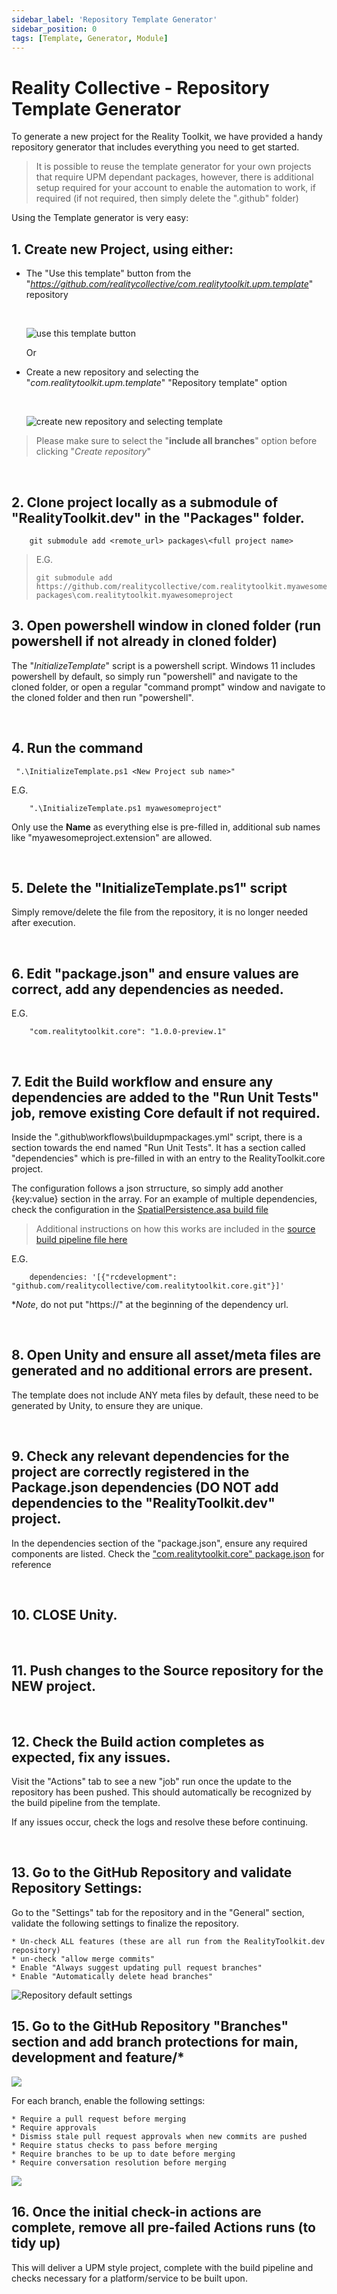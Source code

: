 ```yaml
---
sidebar_label: 'Repository Template Generator'
sidebar_position: 0
tags: [Template, Generator, Module]
---
```


# Reality Collective - Repository Template Generator

To generate a new project for the Reality Toolkit, we have provided a handy repository generator that includes everything you need to get started.

> It is possible to reuse the template generator for your own projects that require UPM dependant packages, however, there is additional setup required for your account to enable the automation to work, if required (if not required, then simply delete the ".github" folder)

Using the Template generator is very easy:


## 1. Create new Project, using either:

* The "Use this template" button from the "*https://github.com/realitycollective/com.realitytoolkit.upm.template*" repository 
    
    <br/>

    ![use this template button](/img/use-this-template-button.png)

    Or

* Create a new repository and selecting the "*com.realitytoolkit.upm.template*" "Repository template" option
    
    <br/>

    ![create new repository and selecting template](/img/create-repository.png)

> Please make sure to select the "**include all branches**" option before clicking "*Create repository*"

<br/>

## 2. Clone project locally as a submodule of "RealityToolkit.dev" in the "Packages" folder.

```
    git submodule add <remote_url> packages\<full project name>
```
> E.G. 
> 
> ```
> git submodule add https://github.com/realitycollective/com.realitytoolkit.myawesomeproject.git packages\com.realitytoolkit.myawesomeproject
>```

## 3. Open powershell window in cloned folder (run powershell if not already in cloned folder)

The "*InitializeTemplate*" script is a powershell script.  Windows 11 includes powershell by default, so simply run "powershell" and navigate to the cloned folder, or open a regular "command prompt" window and navigate to the cloned folder and then run "powershell".

<br/>

## 4. Run the command

```
 ".\InitializeTemplate.ps1 <New Project sub name>"
```

E.G.

```
    ".\InitializeTemplate.ps1 myawesomeproject"
```

Only use the **Name** as everything else is pre-filled in, additional sub names like "myawesomeproject.extension" are allowed.

<br/>

## 5. Delete the "**InitializeTemplate.ps1**" script

Simply remove/delete the file from the repository, it is no longer needed after execution.

<br/>

## 6. Edit "package.json" and ensure values are correct, add any dependencies as needed.

E.G.

```
    "com.realitytoolkit.core": "1.0.0-preview.1"
```

<br/>

## 7. Edit the Build workflow and ensure any dependencies are added to the "Run Unit Tests" job, remove existing Core default if not required.

Inside the "\.github\workflows\buildupmpackages.yml" script, there is a section towards the end named "Run Unit Tests".  It has a section called "dependencies" which is pre-filled in with an entry to the RealityToolkit.core project.

The configuration follows a json strructure, so simply add another {key:value} section in the array.  For an example of multiple dependencies, check the configuration in the [SpatialPersistence.asa build file](https://github.com/realitycollective/com.realitytoolkit.spatial-persistence.asa/blob/464fe2f2ecca423ca02ace1955a9a7004cf7b493/.github/workflows/buildupmpackages.yml#L54)

> Additional instructions on how this works are included in the [source build pipeline file here](https://github.com/realitycollective/reusableworkflows/blob/73475e0c6c40d1ab142fce0fb2d72a6520a4343e/.github/workflows/rununityunittests.yml#L121)

E.G.

```
    dependencies: '[{"rcdevelopment": "github.com/realitycollective/com.realitytoolkit.core.git"}]'
```

**Note*, do not put "https://" at the beginning of the dependency url.

<br/>

## 8. Open Unity and ensure all asset/meta files are generated and no additional errors are present.

The template does not include ANY meta files by default, these need to be generated by Unity, to ensure they are unique.

<br/>

## 9. Check any relevant dependencies for the project are correctly registered in the Package.json dependencies (DO NOT add dependencies to the "RealityToolkit.dev" project.

In the dependencies section of the "package.json", ensure any required components are listed.  Check the ["com.realitytoolkit.core" package.json](https://github.com/realitycollective/com.realitytoolkit.core/blob/rcdevelopment/package.json) for reference

<br/>

## 10. CLOSE Unity.

<br/>

## 11. Push changes to the Source repository for the NEW project.

<br/>

## 12. Check the Build action completes as expected, fix any issues.

Visit the "Actions" tab to see a new "job" run once the update to the repository has been pushed.  This should automatically be recognized by the build pipeline from the template.

If any issues occur, check the logs and resolve these before continuing.

<br/>

## 13. Go to the GitHub Repository and validate Repository Settings:

Go to the "Settings" tab for the repository and in the "General" section, validate the following settings to finalize the repository.

    * Un-check ALL features (these are all run from the RealityToolkit.dev repository)
    * un-check "allow merge commits"
    * Enable "Always suggest updating pull request branches"
    * Enable "Automatically delete head branches"

![Repository default settings](/img/repository-settings.png)


## 15. Go to the GitHub Repository "**Branches**" section and add branch protections for main, development and feature/*

![](/img/branch-settings.png)

For each branch, enable the following settings:

    * Require a pull request before merging
    * Require approvals
    * Dismiss stale pull request approvals when new commits are pushed
    * Require status checks to pass before merging
    * Require branches to be up to date before merging
    * Require conversation resolution before merging

![](/img/branch-protections.png)


## 16. Once the initial check-in actions are complete, remove all pre-failed Actions runs (to tidy up)

This will deliver a UPM style project, complete with the build pipeline and checks necessary for a platform/service to be built upon.